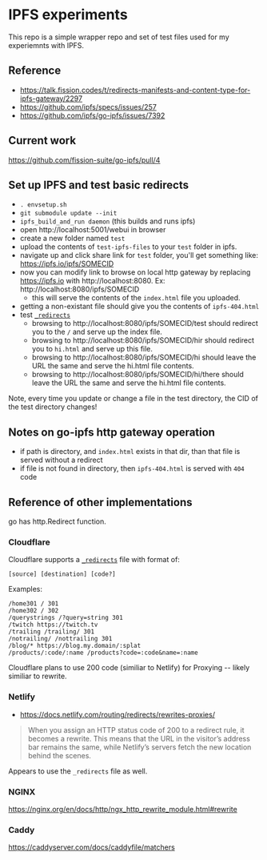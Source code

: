 # IPFS experiments

This repo is a simple wrapper repo and set of test files used for my experiemnts
with IPFS.

## Reference

- https://talk.fission.codes/t/redirects-manifests-and-content-type-for-ipfs-gateway/2297
- https://github.com/ipfs/specs/issues/257
- https://github.com/ipfs/go-ipfs/issues/7392

## Current work

https://github.com/fission-suite/go-ipfs/pull/4

## Set up IPFS and test basic redirects

- `. envsetup.sh`
- `git submodule update --init`
- `ipfs_build_and_run daemon` (this builds and runs ipfs)
- open http://localhost:5001/webui in browser
- create a new folder named `test`
- upload the contents of `test-ipfs-files` to your `test` folder in ipfs.
- navigate up and click share link for `test` folder, you'll get something like:
  https://ipfs.io/ipfs/SOMECID
- now you can modify link to browse on local http gateway by replacing
  https://ipfs.io with http://localhost:8080. Ex:
  http://localhost:8080/ipfs/SOMECID
  - this will serve the contents of the `index.html` file you uploaded.
- getting a non-existant file should give you the contents of `ipfs-404.html`
- test [`_redirects`](test-ipfs-files/_redirects)
  - browsing to http://localhost:8080/ipfs/SOMECID/test should redirect you to
    the `/` and serve up the index file.
  - browsing to http://localhost:8080/ipfs/SOMECID/hir should redirect you to
    `hi.html` and serve up this file.
  - browsing to http://localhost:8080/ipfs/SOMECID/hi should leave the URL the
    same and serve the hi.html file contents.
  - browsing to http://localhost:8080/ipfs/SOMECID/hi/there should leave the URL
    the same and serve the hi.html file contents.

Note, every time you update or change a file in the test directory, the CID of
the test directory changes!

## Notes on go-ipfs http gateway operation

- if path is directory, and `index.html` exists in that dir, than that file is
  served without a redirect
- if file is not found in directory, then `ipfs-404.html` is served with `404`
  code

## Reference of other implementations

go has http.Redirect function.

### Cloudflare

Cloudflare supports a
[`_redirects`](https://developers.cloudflare.com/pages/platform/redirects) file
with format of:

`[source] [destination] [code?]`

Examples:

```
/home301 / 301
/home302 / 302
/querystrings /?query=string 301
/twitch https://twitch.tv
/trailing /trailing/ 301
/notrailing/ /nottrailing 301
/blog/* https://blog.my.domain/:splat
/products/:code/:name /products?code=:code&name=:name
```

Cloudflare plans to use 200 code (similiar to Netlify) for Proxying -- likely
similiar to rewrite.

### Netlify

- https://docs.netlify.com/routing/redirects/rewrites-proxies/

> When you assign an HTTP status code of 200 to a redirect rule, it becomes a
> rewrite. This means that the URL in the visitor’s address bar remains the
> same, while Netlify’s servers fetch the new location behind the scenes.

Appears to use the `_redirects` file as well.

### NGINX

https://nginx.org/en/docs/http/ngx_http_rewrite_module.html#rewrite

### Caddy

https://caddyserver.com/docs/caddyfile/matchers

